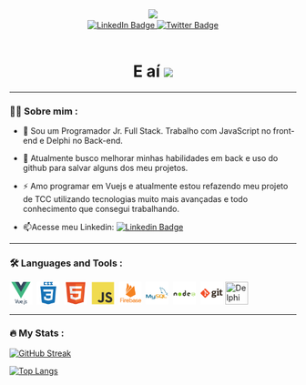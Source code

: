 <div id="header" align="center">
  <img src="https://media.giphy.com/media/M9gbBd9nbDrOTu1Mqx/giphy.gif" width="100"/>
  <div id="badges">
  <a href="https://www.linkedin.com/in/guilherme-gon%C3%A7alves-50a48b1bb">
    <img src="https://img.shields.io/badge/LinkedIn-blue?style=for-the-badge&logo=linkedin&logoColor=white" alt="LinkedIn Badge"/>
  </a>
  <a href="">
    <img src="https://img.shields.io/badge/Twitter-blue?style=for-the-badge&logo=twitter&logoColor=white" alt="Twitter Badge"/>
  </a>
</div>
<img src="https://komarev.com/ghpvc/?username=degui1&style=flat-square&color=blue" alt=""/>
<h1>
  E aí
  <img src="https://media.giphy.com/media/hvRJCLFzcasrR4ia7z/giphy.gif" width="30px"/>
</h1>
</div>

<!-- <div align="center">
  <img src="https://media.giphy.com/media/dWesBcTLavkZuG35MI/giphy.gif" width="600" height="300"/>
</div> -->

---

### :woman_technologist: Sobre mim :
- :telescope: Sou um Programador Jr. Full Stack. Trabalho com JavaScript no front-end e Delphi no Back-end.

- :seedling: Atualmente busco melhorar minhas habilidades em back e uso do github para salvar alguns dos meu projetos.

- :zap: Amo programar em Vuejs e atualmente estou refazendo meu projeto de TCC utilizando tecnologias muito mais avançadas e todo conhecimento que consegui trabalhando.

- :mailbox:Acesse meu Linkedin: [![Linkedin Badge](https://img.shields.io/badge/-blue?style=flat&logo=Linkedin&logoColor=white)](https://www.linkedin.com/in/guilherme-gon%C3%A7alves-50a48b1bb)

---

### :hammer_and_wrench: Languages and Tools :
<div>
  <img src="https://github.com/devicons/devicon/blob/master/icons/vuejs/vuejs-original-wordmark.svg" title="Vue" alt="React" width="40" height="40"/>&nbsp;
  <img src="https://github.com/devicons/devicon/blob/master/icons/css3/css3-plain-wordmark.svg"  title="CSS3" alt="CSS" width="40" height="40"/>&nbsp;
  <img src="https://github.com/devicons/devicon/blob/master/icons/html5/html5-original.svg" title="HTML5" alt="HTML" width="40" height="40"/>&nbsp;
  <img src="https://github.com/devicons/devicon/blob/master/icons/javascript/javascript-original.svg" title="JavaScript" alt="JavaScript" width="40" height="40"/>&nbsp;
  <img src="https://github.com/devicons/devicon/blob/master/icons/firebase/firebase-plain-wordmark.svg" title="Firebase" alt="Firebase" width="40" height="40"/>&nbsp;
  <img src="https://github.com/devicons/devicon/blob/master/icons/mysql/mysql-original-wordmark.svg" title="MySQL"  alt="MySQL" width="40" height="40"/>&nbsp;
  <img src="https://github.com/devicons/devicon/blob/master/icons/nodejs/nodejs-original-wordmark.svg" title="NodeJS" alt="NodeJS" width="40" height="40"/>&nbsp;
  <img src="https://github.com/devicons/devicon/blob/master/icons/git/git-original-wordmark.svg" title="Git" **alt="Git" width="40" height="40"/>
  <img src="https://cdn-icons-png.flaticon.com/512/5968/5968252.png" title="Delphi" **alt="Delphi" width="40" height="40"/>
</div>

---

### :fire: My Stats :
[![GitHub Streak](http://github-readme-streak-stats.herokuapp.com?user=degui1&theme=dark&background=000000&mode=weekly)](https://git.io/streak-stats)
<!-- [![Top Langs](https://github-readme-stats.vercel.app/api/top-langs/?username=degui1&theme=vision-friendly-dark)](https://github.com/anuraghazra/github-readme-stats)
 -->
[![Top Langs](https://github-readme-stats.vercel.app/api/top-langs/?username=degui1&layout=compact&theme=vision-friendly-dark)](https://github.com/anuraghazra/github-readme-stats)

<!-- ---

### :writing_hand: Blog Posts : -->
